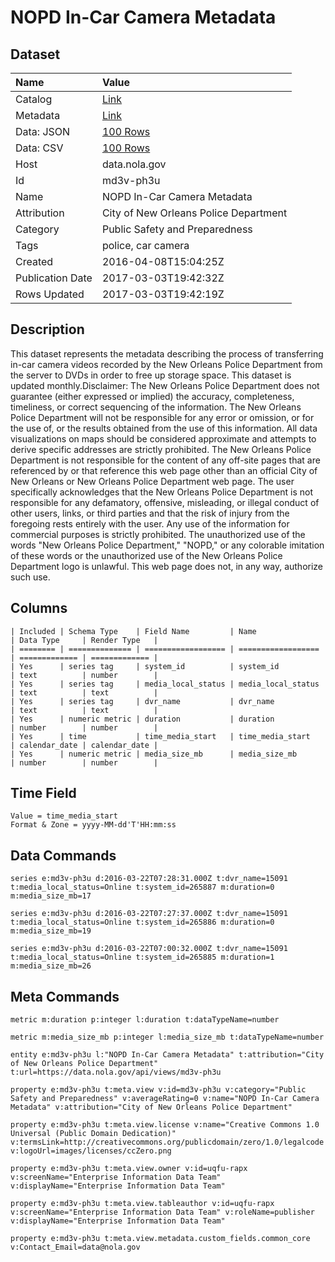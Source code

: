 # NOPD In-Car Camera Metadata

## Dataset

| Name | Value |
| :--- | :---- |
| Catalog | [Link](https://catalog.data.gov/dataset/nopd-in-car-camera-metadata) |
| Metadata | [Link](https://data.nola.gov/api/views/md3v-ph3u) |
| Data: JSON | [100 Rows](https://data.nola.gov/api/views/md3v-ph3u/rows.json?max_rows=100) |
| Data: CSV | [100 Rows](https://data.nola.gov/api/views/md3v-ph3u/rows.csv?max_rows=100) |
| Host | data.nola.gov |
| Id | md3v-ph3u |
| Name | NOPD In-Car Camera Metadata |
| Attribution | City of New Orleans Police Department |
| Category | Public Safety and Preparedness |
| Tags | police, car camera |
| Created | 2016-04-08T15:04:25Z |
| Publication Date | 2017-03-03T19:42:32Z |
| Rows Updated | 2017-03-03T19:42:19Z |

## Description

This dataset represents the metadata describing the process of transferring in-car camera videos recorded by the New Orleans Police Department from the server to DVDs in order to free up storage space. This dataset is updated monthly.Disclaimer: The New Orleans Police Department does not guarantee (either expressed or implied) the accuracy, completeness, timeliness, or correct sequencing of the information. The New Orleans Police Department will not be responsible for any error or omission, or for the use of, or the results obtained from the use of this information. All data visualizations on maps should be considered approximate and attempts to derive specific addresses are strictly prohibited. The New Orleans Police Department is not responsible for the content of any off-site pages that are referenced by or that reference this web page other than an official City of New Orleans or New Orleans Police Department web page. The user specifically acknowledges that the New Orleans Police Department is not responsible for any defamatory, offensive, misleading, or illegal conduct of other users, links, or third parties and that the risk of injury from the foregoing rests entirely with the user. Any use of the information for commercial purposes is strictly prohibited. The unauthorized use of the words "New Orleans Police Department," "NOPD," or any colorable imitation of these words or the unauthorized use of the New Orleans Police Department logo is unlawful. This web page does not, in any way, authorize such use.

## Columns

```ls
| Included | Schema Type    | Field Name         | Name               | Data Type     | Render Type   |
| ======== | ============== | ================== | ================== | ============= | ============= |
| Yes      | series tag     | system_id          | system_id          | text          | number        |
| Yes      | series tag     | media_local_status | media_local_status | text          | text          |
| Yes      | series tag     | dvr_name           | dvr_name           | text          | text          |
| Yes      | numeric metric | duration           | duration           | number        | number        |
| Yes      | time           | time_media_start   | time_media_start   | calendar_date | calendar_date |
| Yes      | numeric metric | media_size_mb      | media_size_mb      | number        | number        |
```

## Time Field

```ls
Value = time_media_start
Format & Zone = yyyy-MM-dd'T'HH:mm:ss
```

## Data Commands

```ls
series e:md3v-ph3u d:2016-03-22T07:28:31.000Z t:dvr_name=15091 t:media_local_status=Online t:system_id=265887 m:duration=0 m:media_size_mb=17

series e:md3v-ph3u d:2016-03-22T07:27:37.000Z t:dvr_name=15091 t:media_local_status=Online t:system_id=265886 m:duration=0 m:media_size_mb=19

series e:md3v-ph3u d:2016-03-22T07:00:32.000Z t:dvr_name=15091 t:media_local_status=Online t:system_id=265885 m:duration=1 m:media_size_mb=26
```

## Meta Commands

```ls
metric m:duration p:integer l:duration t:dataTypeName=number

metric m:media_size_mb p:integer l:media_size_mb t:dataTypeName=number

entity e:md3v-ph3u l:"NOPD In-Car Camera Metadata" t:attribution="City of New Orleans Police Department" t:url=https://data.nola.gov/api/views/md3v-ph3u

property e:md3v-ph3u t:meta.view v:id=md3v-ph3u v:category="Public Safety and Preparedness" v:averageRating=0 v:name="NOPD In-Car Camera Metadata" v:attribution="City of New Orleans Police Department"

property e:md3v-ph3u t:meta.view.license v:name="Creative Commons 1.0 Universal (Public Domain Dedication)" v:termsLink=http://creativecommons.org/publicdomain/zero/1.0/legalcode v:logoUrl=images/licenses/ccZero.png

property e:md3v-ph3u t:meta.view.owner v:id=uqfu-rapx v:screenName="Enterprise Information Data Team" v:displayName="Enterprise Information Data Team"

property e:md3v-ph3u t:meta.view.tableauthor v:id=uqfu-rapx v:screenName="Enterprise Information Data Team" v:roleName=publisher v:displayName="Enterprise Information Data Team"

property e:md3v-ph3u t:meta.view.metadata.custom_fields.common_core v:Contact_Email=data@nola.gov
```